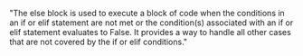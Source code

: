 "The else block is used to execute a block of code when the conditions in an if or elif statement are not met or the condition(s) associated with an if or elif statement evaluates to False.
It provides a way to handle all other cases that are not covered by the if or elif conditions."
